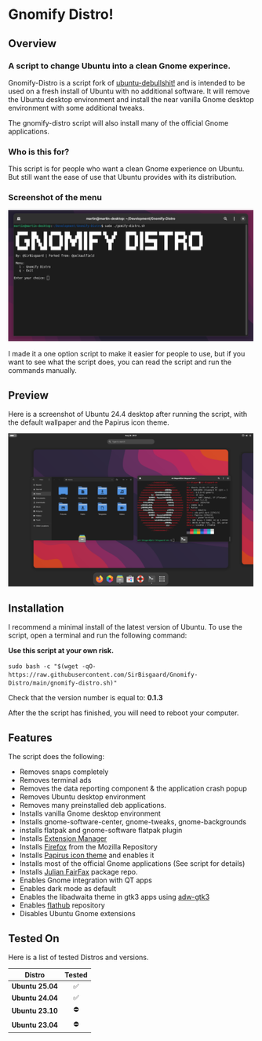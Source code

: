 # Gnomify Distro!

## Overview

### A script to change Ubuntu into a clean Gnome experince.

Gnomify-Distro is a script fork of [ubuntu-debullshit!](https://github.com/polkaulfield/ubuntu-debullshit) and is intended to be used on a fresh install of Ubuntu with no additional software.
It will remove the Ubuntu desktop environment and install the near vanilla Gnome desktop environment with some additional tweaks.

The gnomify-distro script will also install many of the official Gnome applications.

### Who is this for?

This script is for people who want a clean Gnome experience on Ubuntu.
But still want the ease of use that Ubuntu provides with its distribution.

### Screenshot of the menu

<img src="https://raw.githubusercontent.com/SirBisgaard/Gnomify-Distro/main/menu.png" width="500" />

I made it a one option script to make it easier for people to use, but if you want to see what the script does, you can read the script and run the commands manually.

## Preview

Here is a screenshot of Ubuntu 24.4 desktop after running the script, with the default wallpaper and the Papirus icon theme.

<img src="https://raw.githubusercontent.com/SirBisgaard/Gnomify-Distro/main/screenshot.png" width="500" />

## Installation

I recommend a minimal install of the latest version of Ubuntu.
To use the script, open a terminal and run the following command:

**Use this script at your own risk.**

`sudo bash -c "$(wget -qO- https://raw.githubusercontent.com/SirBisgaard/Gnomify-Distro/main/gnomify-distro.sh)"`

Check that the version number is equal to: **0.1.3**

After the the script has finished, you will need to reboot your computer.

## Features

The script does the following:

* Removes snaps completely
* Removes terminal ads
* Removes the data reporting component & the application crash popup
* Removes Ubuntu desktop environment
* Removes many preinstalled deb applications.
* Installs vanilla Gnome desktop environment
* Installs gnome-software-center, gnome-tweaks, gnome-backgrounds
* installs flatpak and gnome-software flatpak plugin
* Installs [Extension Manager](https://github.com/mjakeman/extension-manager)
* Installs [Firefox](https://www.mozilla.org/en-US/firefox/new/) from the Mozilla Repository
* Installs [Papirus icon theme](https://github.com/PapirusDevelopmentTeam/papirus-icon-theme) and enables it
* Installs most of the official Gnome applications (See script for details)
* Installs [Julian FairFax](https://gitlab.com/julianfairfax/package-repo) package repo.
* Enables Gnome integration with QT apps
* Enables dark mode as default
* Enables the libadwaita theme in gtk3 apps using [adw-gtk3](https://github.com/lassekongo83/adw-gtk3)
* Enables [flathub](https://flathub.org/) repository
* Disables Ubuntu Gnome extensions

## Tested On
Here is a list of tested Distros and versions.

| Distro           | Tested |
| ---------------- | :----: | 
| **Ubuntu 25.04** | ✅     |
| **Ubuntu 24.04** | ✅     |
| **Ubuntu 23.10** | ⛔     |
| **Ubuntu 23.04** | ⛔     |
